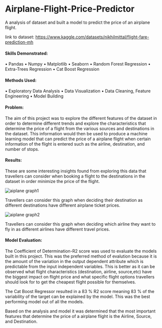 # Airplane-Flight-Price-Predictor
A analysis of dataset and built a model to predict the price of an airplane flight.

link to dataset:
https://www.kaggle.com/datasets/nikhilmittal/flight-fare-prediction-mh

#### Skills Demonstrated:
•	Pandas
•	Numpy
•	Matplotlib
•	Seaborn
•	Random Forest Regression
•	Extra-Trees Regression
•	Cat Boost Regression

#### Methods Used:
•	Exploratory Data Analysis
•	Data Visualization
•	Data Cleaning, Feature Engineering
•	Model Building

#### Problem:

The aim of this project was to explore the different features of the dataset in order to determine different trends and explore the characteristics that determine the price of a flight from the various sources and destinations in the dataset. This information would then be used to produce a machine learning model that can predict the price of a airplane flight when certain information of the flight is entered such as the airline, destination, and number of stops.

#### Results:
These are some interesting insights found from exploring this data that travellers can consider when booking a flight to the destinations in the dataset in order minimize the price of the flight.

![aiplane graph1](https://user-images.githubusercontent.com/91419941/188706220-07629359-b98c-4796-8ae6-ab0b82b2c935.JPG)

Travellers can consider this graph when deciding their destination as different destinations have different airplane ticket prices.

![aiplane graph2](https://user-images.githubusercontent.com/91419941/188706400-00e25e95-966e-423b-b4d2-b68e95fd5c92.JPG)

Travellers can consider this graph when deciding which airline they want to fly in as different airlines have different travel prices.

#### Model Evaluation:

The Coefficient of Determination-R2 score was used to evaluate the models built in this project. This was the preferred method of evalution because it is the amount of the variation in the output dependent attribute which is predictable from the input independent variables. This is better as it can be observed what flight characteristics (destination, airline, source,etc) have the biggest impact on flight price and what specific flight options travellers should look for to get the cheapest flight possible for themselves.

The Cat Boost Regressor resulted in a 83 % R2 score meaning 83 % of the variability of the target can be explained by the model. This was the best performing model out of all the models.

Based on the analysis and model it was determined that the most important features that determine the price of a airplane flight is the Airline, Source, and Destination. 

